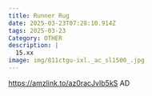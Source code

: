 ```yaml
---
title: Runner Rug
date: 2025-03-23T07:28:10.914Z
tags: 2025-03-23
Category: OTHER
description: |
  15.xx
image: img/811ctgu-ixl._ac_sl1500_.jpg
---
```

https://amzlink.to/az0racJvIb5kS
AD